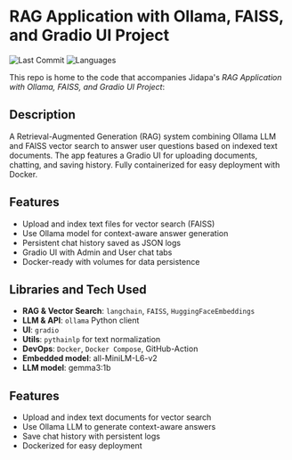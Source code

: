 # RAG Application with Ollama, FAISS, and Gradio UI Project
![Last Commit](https://img.shields.io/github/last-commit/JPP-J/DL-3_RAG?style=flat-square)
![Languages](https://img.shields.io/github/languages/count/JPP-J/DL-3_RAG?style=flat-square)

This repo is home to the code that accompanies Jidapa's *RAG Application with Ollama, FAISS, and Gradio UI Project*:

## Description  
A Retrieval-Augmented Generation (RAG) system combining Ollama LLM and FAISS vector search to answer user questions based on indexed text documents. The app features a Gradio UI for uploading documents, chatting, and saving history. Fully containerized for easy deployment with Docker.

## Features  
- Upload and index text files for vector search (FAISS)  
- Use Ollama model for context-aware answer generation  
- Persistent chat history saved as JSON logs  
- Gradio UI with Admin and User chat tabs  
- Docker-ready with volumes for data persistence  

## Libraries and Tech Used  
- **RAG & Vector Search**: `langchain`, `FAISS`, `HuggingFaceEmbeddings`  
- **LLM & API**: `ollama` Python client  
- **UI**: `gradio`  
- **Utils**: `pythainlp` for text normalization
- **DevOps**: `Docker`, `Docker Compose`, GitHub-Action
- **Embedded model**: all-MiniLM-L6-v2
- **LLM model**: gemma3:1b
  
## Features
- Upload and index text documents for vector search  
- Use Ollama LLM to generate context-aware answers  
- Save chat history with persistent logs  
- Dockerized for easy deployment  
